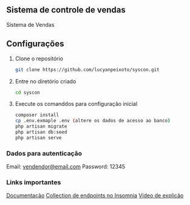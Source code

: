 ## Sistema de controle de vendas

Sistema de Vendas

## Configurações 

1. Clone o repositório
    ```bash
    git clone https://github.com/lucyanpeixoto/syscon.git
    ```
2. Entre no diretório criado
    ```bash
    cd syscon
    ```
3. Execute os comanddos para configuração inicial
    ```bash
    composer install
	cp .env.exmaple .env (altere os dados de acesso ao banco)
	php artisan migrate
	php artisan db:seed
	php artisan serve
    ```

### Dados para autenticação 

Email: vendendor@email.com
Password: 12345

### Links importantes

[Documentação](https://syscon-api-docs-cpzgf29ex-lucyan.vercel.app/)
[Collection de endpoints no Insomnia](https://www.dropbox.com/s/nij3a7ptnrbg9yg/Insomnia.json.zip?dl=0)
[Vídeo de explicão](https://www.loom.com/share/ff182233263c43c585963d86fa3b08a3)